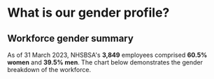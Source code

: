 # What is our gender profile?

## Workforce gender summary

As of 31 March 2023, NHSBSA's __3,849__ employees comprised __60.5% women__ and __39.5% men__. The chart below 
demonstrates the gender breakdown of the workforce.


